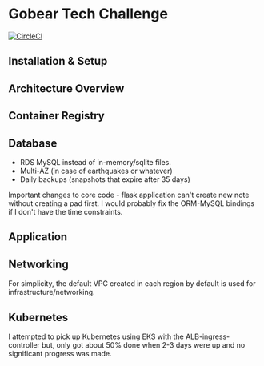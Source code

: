 # Gobear Tech Challenge

[![CircleCI](https://circleci.com/gh/ZY-Ang/gobear-tech-challenge/tree/master.svg?style=svg&circle-token=e2137c44ad3b80d3475cce5d42788e555fdf3a61)](https://circleci.com/gh/ZY-Ang/gobear-tech-challenge/tree/master)

## Installation & Setup

## Architecture Overview

## Container Registry

## Database

- RDS MySQL instead of in-memory/sqlite files.
- Multi-AZ (in case of earthquakes or whatever)
- Daily backups (snapshots that expire after 35 days)

Important changes to core code - flask application can't create new note without creating a pad first.
I would probably fix the ORM-MySQL bindings if I don't have the time constraints.

## Application

## Networking
For simplicity, the default VPC created in each region by default is used for infrastructure/networking.

## Kubernetes
I attempted to pick up Kubernetes using EKS with the ALB-ingress-controller but, only got about 50% done
when 2-3 days were up and no significant progress was made.
